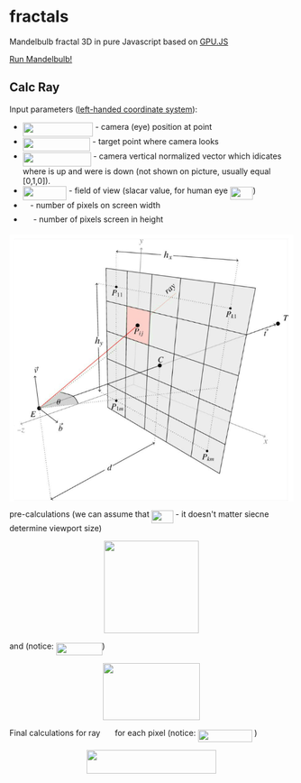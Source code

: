 # fractals
Mandelbulb fractal 3D in pure Javascript based on [GPU.JS](https://github.com/gpujs/gpu.js)

[Run Mandelbulb!](https://kamil-kielczewski.github.io/fractals/mandelbulb.html)

## Calc Ray

Input parameters ([left-handed coordinate system](https://en.wikipedia.org/wiki/Cartesian_coordinate_system#In_three_dimensions)): 
* <img src="/tex/d62fbe219457fce60682a162b4ecbab4.svg?invert_in_darkmode&sanitize=true" align=middle width=124.40236709999998pt height=24.65753399999998pt/> - camera (eye) position at point 
* <img src="/tex/aecdc767c97bdaf680b7c57d54dbe69d.svg?invert_in_darkmode&sanitize=true" align=middle width=119.63090204999997pt height=24.65753399999998pt/> - target point where camera looks  
* <img src="/tex/356dfd3a8b76763cdf8121889b66694a.svg?invert_in_darkmode&sanitize=true" align=middle width=120.91704239999997pt height=24.65753399999998pt/> - camera vertical normalized vector which idicates where is up and were is down (not shown on picture, usually equal [0,1,0]). 
* <img src="/tex/76d6aadfeff939454320a586205bb263.svg?invert_in_darkmode&sanitize=true" align=middle width=77.57983364999998pt height=24.65753399999998pt/> - field of view (slacar value, for human eye <img src="/tex/9e55bdb7fdbca783335bc66dc13b0ed2.svg?invert_in_darkmode&sanitize=true" align=middle width=40.52514509999999pt height=22.63850490000001pt/>)
* <img src="/tex/63bb9849783d01d91403bc9a5fea12a2.svg?invert_in_darkmode&sanitize=true" align=middle width=9.075367949999992pt height=22.831056599999986pt/> - number of pixels on screen width 
* <img src="/tex/0e51a2dede42189d77627c4d742822c3.svg?invert_in_darkmode&sanitize=true" align=middle width=14.433101099999991pt height=14.15524440000002pt/> - number of pixels screen in height 

<p align="center"><img src="/tex/raysMatrix.png" align=middle /></p>

pre-calculations (we can assume that <img src="/tex/4cfe92e893a7541f68473ecb08419237.svg?invert_in_darkmode&sanitize=true" align=middle width=38.69280359999998pt height=22.831056599999986pt/> - it doesn't matter siecne <img src="/tex/27e556cf3caa0673ac49a8f0de3c73ca.svg?invert_in_darkmode&sanitize=true" align=middle width=8.17352744999999pt height=22.831056599999986pt/> determine viewport size)

<p align="center"><img src="/tex/ade328c593ca6305adbaae0f25d228ae.svg?invert_in_darkmode&sanitize=true" align=middle width=167.37441435pt height=163.88124059999998pt/></p>

and (notice: <img src="/tex/36727b27e5df89ce2c1697714217ed85.svg?invert_in_darkmode&sanitize=true" align=middle width=82.07775674999999pt height=22.465723500000017pt/>)

<p align="center"><img src="/tex/be04d6d9434c27c2d097cad9eb3866dc.svg?invert_in_darkmode&sanitize=true" align=middle width=171.6933207pt height=100.38210435pt/></p>

Final calculations for ray <img src="/tex/92e0822b1528090efc2435d2ae60c9ee.svg?invert_in_darkmode&sanitize=true" align=middle width=18.17172884999999pt height=14.15524440000002pt/> for each pixel (notice: <img src="/tex/960053e3edfbd4549965e659744804ef.svg?invert_in_darkmode&sanitize=true" align=middle width=96.24790395pt height=22.465723500000017pt/> )

<p align="center"><img src="/tex/d5c1ccfaa0b6a695918e7cf281177d47.svg?invert_in_darkmode&sanitize=true" align=middle width=230.56511774999998pt height=41.68947585pt/></p>





